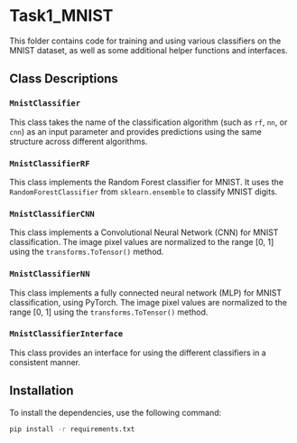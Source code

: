 # Task1_MNIST

This folder contains code for training and using various classifiers on the MNIST dataset, as well as some additional helper functions and interfaces.

## Class Descriptions

### `MnistClassifier`
This class takes the name of the classification algorithm (such as `rf`, `nn`, or `cnn`) as an input parameter and provides predictions using the same structure across different algorithms.

### `MnistClassifierRF`
This class implements the Random Forest classifier for MNIST. It uses the `RandomForestClassifier` from `sklearn.ensemble` to classify MNIST digits.

### `MnistClassifierCNN`
This class implements a Convolutional Neural Network (CNN) for MNIST classification. The image pixel values are normalized to the range [0, 1] using the `transforms.ToTensor()` method.

### `MnistClassifierNN`
This class implements a fully connected neural network (MLP) for MNIST classification, using PyTorch. The image pixel values are normalized to the range [0, 1] using the `transforms.ToTensor()` method.

### `MnistClassifierInterface`
This class provides an interface for using the different classifiers in a consistent manner.

## Installation

To install the dependencies, use the following command:

```bash
pip install -r requirements.txt
```
